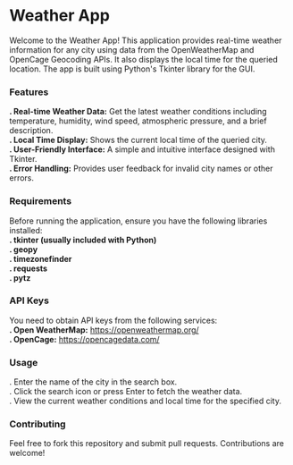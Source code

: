 # Weather App 

Welcome to the Weather App! This application provides real-time weather information for any city using data from the OpenWeatherMap and OpenCage Geocoding APIs. It also displays the local time for the queried location. The app is built using Python's Tkinter library for the GUI. 

### Features    
   **. Real-time Weather Data:** Get the latest weather conditions including temperature, humidity, wind speed, atmospheric pressure, and a brief description.    
   **. Local Time Display:** Shows the current local time of the queried city.   
   **. User-Friendly Interface:** A simple and intuitive interface designed with Tkinter.    
   **. Error Handling:** Provides user feedback for invalid city names or other errors.   
 
### Requirements   
Before running the application, ensure you have the following libraries installed:   
  **. tkinter (usually included with Python)   
    . geopy   
    . timezonefinder   
    . requests   
    . pytz**   

### API Keys   
You need to obtain API keys from the following services:   
  **. Open WeatherMap:** https://openweathermap.org/    
  **. OpenCage:** https://opencagedata.com/   

### Usage   
   . Enter the name of the city in the search box.     
   . Click the search icon or press Enter to fetch the weather data.   
   . View the current weather conditions and local time for the specified city.   

### Contributing  
Feel free to fork this repository and submit pull requests. Contributions are welcome! 

